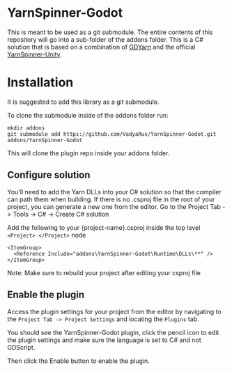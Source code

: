 # YarnSpinner-Godot

This is meant to be used as a git submodule. The entire contents of this repository will go into a sub-folder of the addons folder. This is a C# solution that is based on a combination of [GDYarn](https://github.com/kyperbelt/GDYarn) and the official [YarnSpinner-Unity](https://github.com/YarnSpinnerTool/YarnSpinner-Unity/tree/v2.2.4).

# Installation

It is suggested to add this library as a git submodule.

To clone the submodule inside of the addons folder run:
```
mkdir addons
git submodule add https://github.com/VadyaRus/YarnSpinner-Godot.git addons/YarnSpinner-Godot
```

This will clone the plugin repo inside your addons folder.

## Configure solution

You'll need to add the Yarn DLLs into your C# solution so that the compiler can path them when building.
If there is no .csproj file in the root of your project, you can generate a new one from the editor. Go to the Project Tab -> Tools -> C# -> Create C# solution

Add the following to your {project-name}.csproj inside the top level `<Project> </Project>` node
```
<ItemGroup>
  <Reference Include="addons\YarnSpinner-Godot\Runtime\DLLs\**" />
</ItemGroup>
```

Note: Make sure to rebuild your project after editing your csproj file

## Enable the plugin

Access the plugin settings for your project from the editor by navigating to the
`Project Tab -> Project Settings`
and locating the `Plugins` tab.

You should see the YarnSpinner-Godot plugin, click the pencil icon to edit the plugin settings and make sure the language is set to C# and not GDScript.

Then click the Enable button to enable the plugin.

